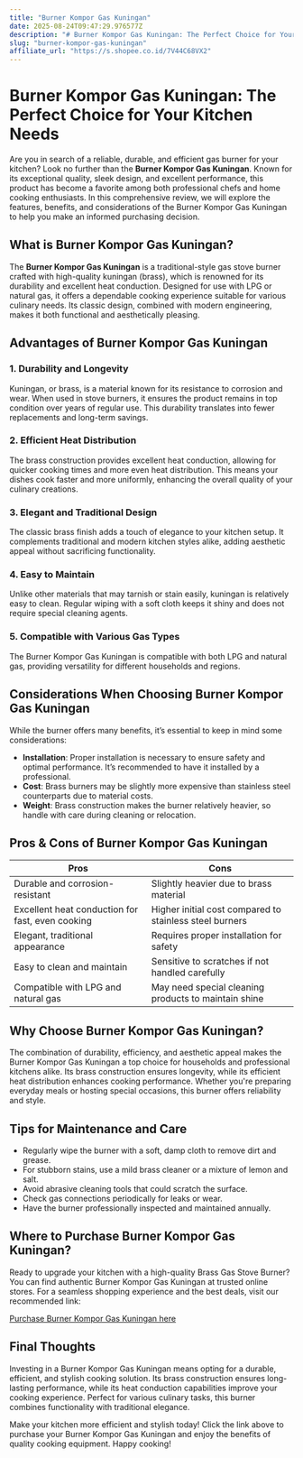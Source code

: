 ```yaml
---
title: "Burner Kompor Gas Kuningan"
date: 2025-08-24T09:47:29.976577Z
description: "# Burner Kompor Gas Kuningan: The Perfect Choice for Your Kitchen Needs..."
slug: "burner-kompor-gas-kuningan"
affiliate_url: "https://s.shopee.co.id/7V44C68VX2"
---
```

# Burner Kompor Gas Kuningan: The Perfect Choice for Your Kitchen Needs

Are you in search of a reliable, durable, and efficient gas burner for your kitchen? Look no further than the **Burner Kompor Gas Kuningan**. Known for its exceptional quality, sleek design, and excellent performance, this product has become a favorite among both professional chefs and home cooking enthusiasts. In this comprehensive review, we will explore the features, benefits, and considerations of the Burner Kompor Gas Kuningan to help you make an informed purchasing decision.

## What is Burner Kompor Gas Kuningan?

The **Burner Kompor Gas Kuningan** is a traditional-style gas stove burner crafted with high-quality kuningan (brass), which is renowned for its durability and excellent heat conduction. Designed for use with LPG or natural gas, it offers a dependable cooking experience suitable for various culinary needs. Its classic design, combined with modern engineering, makes it both functional and aesthetically pleasing.

## Advantages of Burner Kompor Gas Kuningan

### 1. Durability and Longevity

Kuningan, or brass, is a material known for its resistance to corrosion and wear. When used in stove burners, it ensures the product remains in top condition over years of regular use. This durability translates into fewer replacements and long-term savings.

### 2. Efficient Heat Distribution

The brass construction provides excellent heat conduction, allowing for quicker cooking times and more even heat distribution. This means your dishes cook faster and more uniformly, enhancing the overall quality of your culinary creations.

### 3. Elegant and Traditional Design

The classic brass finish adds a touch of elegance to your kitchen setup. It complements traditional and modern kitchen styles alike, adding aesthetic appeal without sacrificing functionality.

### 4. Easy to Maintain

Unlike other materials that may tarnish or stain easily, kuningan is relatively easy to clean. Regular wiping with a soft cloth keeps it shiny and does not require special cleaning agents.

### 5. Compatible with Various Gas Types

The Burner Kompor Gas Kuningan is compatible with both LPG and natural gas, providing versatility for different households and regions.

## Considerations When Choosing Burner Kompor Gas Kuningan

While the burner offers many benefits, it’s essential to keep in mind some considerations:

- **Installation**: Proper installation is necessary to ensure safety and optimal performance. It’s recommended to have it installed by a professional.
- **Cost**: Brass burners may be slightly more expensive than stainless steel counterparts due to material costs.
- **Weight**: Brass construction makes the burner relatively heavier, so handle with care during cleaning or relocation.

## Pros & Cons of Burner Kompor Gas Kuningan

| **Pros** | **Cons** |
| --- | --- |
| Durable and corrosion-resistant | Slightly heavier due to brass material |
| Excellent heat conduction for fast, even cooking | Higher initial cost compared to stainless steel burners |
| Elegant, traditional appearance | Requires proper installation for safety |
| Easy to clean and maintain | Sensitive to scratches if not handled carefully |
| Compatible with LPG and natural gas | May need special cleaning products to maintain shine |

## Why Choose Burner Kompor Gas Kuningan?

The combination of durability, efficiency, and aesthetic appeal makes the Burner Kompor Gas Kuningan a top choice for households and professional kitchens alike. Its brass construction ensures longevity, while its efficient heat distribution enhances cooking performance. Whether you're preparing everyday meals or hosting special occasions, this burner offers reliability and style.

## Tips for Maintenance and Care

- Regularly wipe the burner with a soft, damp cloth to remove dirt and grease.
- For stubborn stains, use a mild brass cleaner or a mixture of lemon and salt.
- Avoid abrasive cleaning tools that could scratch the surface.
- Check gas connections periodically for leaks or wear.
- Have the burner professionally inspected and maintained annually.

## Where to Purchase Burner Kompor Gas Kuningan?

Ready to upgrade your kitchen with a high-quality Brass Gas Stove Burner? You can find authentic Burner Kompor Gas Kuningan at trusted online stores. For a seamless shopping experience and the best deals, visit our recommended link:

[Purchase Burner Kompor Gas Kuningan here](https://s.shopee.co.id/7V44C68VX2)

## Final Thoughts

Investing in a Burner Kompor Gas Kuningan means opting for a durable, efficient, and stylish cooking solution. Its brass construction ensures long-lasting performance, while its heat conduction capabilities improve your cooking experience. Perfect for various culinary tasks, this burner combines functionality with traditional elegance.

Make your kitchen more efficient and stylish today! Click the link above to purchase your Burner Kompor Gas Kuningan and enjoy the benefits of quality cooking equipment. Happy cooking!